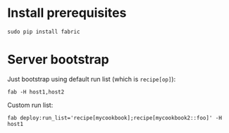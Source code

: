 # Install prerequisites

    sudo pip install fabric

# Server bootstrap

Just bootstrap using default run list (which is `recipe[op]`):

    fab -H host1,host2

Custom run list:

    fab deploy:run_list='recipe[mycookbook];recipe[mycookbook2::foo]' -H host1
